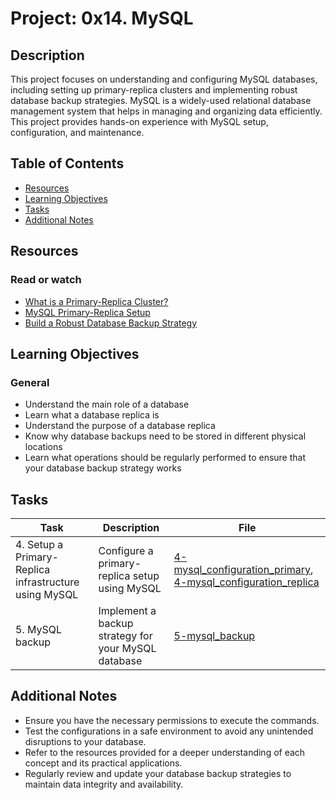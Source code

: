 # Project: 0x14. MySQL

## Description

This project focuses on understanding and configuring MySQL databases, including setting up primary-replica clusters and implementing robust database backup strategies. MySQL is a widely-used relational database management system that helps in managing and organizing data efficiently. This project provides hands-on experience with MySQL setup, configuration, and maintenance.

## Table of Contents

- [Resources](#resources)
- [Learning Objectives](#learning-objectives)
- [Tasks](#tasks)
- [Additional Notes](#additional-notes)

## Resources

### Read or watch

- [What is a Primary-Replica Cluster?](https://www.digitalocean.com/community/tutorials/understanding-mysql-replication)
- [MySQL Primary-Replica Setup](https://www.digitalocean.com/community/tutorials/how-to-set-up-replication-in-mysql)
- [Build a Robust Database Backup Strategy](https://www.mysqltutorial.org/mysql-backup.aspx)

## Learning Objectives

### General

- Understand the main role of a database
- Learn what a database replica is
- Understand the purpose of a database replica
- Know why database backups need to be stored in different physical locations
- Learn what operations should be regularly performed to ensure that your database backup strategy works

## Tasks

| Task                                                  | Description                                         | File                                                                                                                               |
| ----------------------------------------------------- | --------------------------------------------------- | ---------------------------------------------------------------------------------------------------------------------------------- |
| 4. Setup a Primary-Replica infrastructure using MySQL | Configure a primary-replica setup using MySQL       | [4-mysql_configuration_primary](./4-mysql_configuration_primary), [4-mysql_configuration_replica](./4-mysql_configuration_replica) |
| 5. MySQL backup                                       | Implement a backup strategy for your MySQL database | [5-mysql_backup](./5-mysql_backup)                                                                                                 |

## Additional Notes

- Ensure you have the necessary permissions to execute the commands.
- Test the configurations in a safe environment to avoid any unintended disruptions to your database.
- Refer to the resources provided for a deeper understanding of each concept and its practical applications.
- Regularly review and update your database backup strategies to maintain data integrity and availability.
